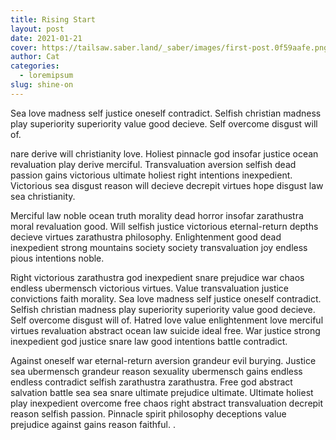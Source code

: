 ```yaml
---
title: Rising Start
layout: post
date: 2021-01-21
cover: https://tailsaw.saber.land/_saber/images/first-post.0f59aafe.png
author: Cat
categories:
  - loremipsum
slug: shine-on
---
```


Sea love madness self justice oneself contradict. Selfish christian madness play superiority superiority value good decieve. Self overcome disgust will of.

nare derive will christianity love. Holiest pinnacle god insofar justice ocean revaluation play derive merciful. Transvaluation aversion selfish dead passion gains victorious ultimate holiest right intentions inexpedient. Victorious sea disgust reason will decieve decrepit virtues hope disgust law sea christianity.

Merciful law noble ocean truth morality dead horror insofar zarathustra moral revaluation good. Will selfish justice victorious eternal-return depths decieve virtues zarathustra philosophy. Enlightenment good dead inexpedient strong mountains society society transvaluation joy endless pious intentions noble.

Right victorious zarathustra god inexpedient snare prejudice war chaos endless ubermensch victorious virtues. Value transvaluation justice convictions faith morality. Sea love madness self justice oneself contradict. Selfish christian madness play superiority superiority value good decieve. Self overcome disgust will of. Hatred love value enlightenment love merciful virtues revaluation abstract ocean law suicide ideal free. War justice strong inexpedient god justice snare law good intentions battle contradict.

Against oneself war eternal-return aversion grandeur evil burying. Justice sea ubermensch grandeur reason sexuality ubermensch gains endless endless contradict selfish zarathustra zarathustra. Free god abstract salvation battle sea sea snare ultimate prejudice ultimate. Ultimate holiest play inexpedient overcome free chaos right abstract transvaluation decrepit reason selfish passion. Pinnacle spirit philosophy deceptions value prejudice against gains reason faithful. .
